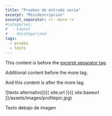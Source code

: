 ```yaml
---
title: "Pruebas de entrada seria"
excerpt: "Minidescripcion"
excerpt_separator: <!--more-->
#categories:
#  - Layout
#  - Uncategorized
tags:
  - prueba
  - tests
---
```


This content is before the [excerpt separator tag](http://jekyllrb.com/docs/posts/#post-excerpts).

Additional content before the more tag.

<!--more-->

And this content is after the more tag.

![texto alternativo]({{ site.url }}{{ site.baseurl }}/assets/images/profilepic.jpg)

Texto debajo de imagen